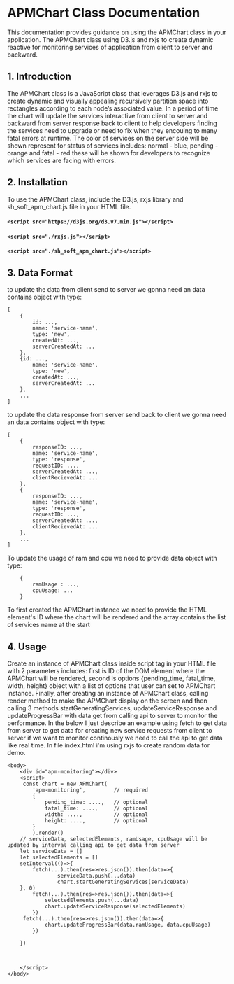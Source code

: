 # APMChart Class Documentation
This documentation provides guidance on using the APMChart class in your application. The APMChart class using D3.js and rxjs to create dynamic reactive for monitoring services of application from client to server and backward.
 
## 1. Introduction
The APMChart class is a JavaScript class that leverages D3.js and rxjs to create dynamic and visually appealing recursively partition space into rectangles according to each node’s associated value. In a period of time the chart will update the services interactive from client to server and backward from server response back to client to help developers finding the services need to upgrade or need to fix when they encouing to many fatal errors at runtime. The color of services on the server side will be shown represent for status of services includes: normal - blue, pending - orange and fatal - red these will be shown for developers to recognize which services are facing with errors.

## 2. Installation
To use the APMChart class, include the D3.js, rxjs library and sh_soft_apm_chart.js file in your HTML file. 


#### `<script src="https://d3js.org/d3.v7.min.js"></script>`
#### `<script src="./rxjs.js"></script>`
#### `<script src="./sh_soft_apm_chart.js"></script>`


## 3. Data Format
to update the data from client send to server we gonna need an data contains object with type:
```
[
    {
        id: ...,
        name: 'service-name',
        type: 'new',
        createdAt: ...,
        serverCreatedAt: ...
    },
    {id: ...,
        name: 'service-name',
        type: 'new',
        createdAt: ...,
        serverCreatedAt: ...
    },
    ...
]
```
to update the data response from server send back to client we gonna need an data contains object with type:
```
[
    {
        responseID: ...,
        name: 'service-name',
        type: 'response',
        requestID: ...,
        serverCreatedAt: ...,
        clientRecievedAt: ...
    },
    {
        responseID: ...,
        name: 'service-name',
        type: 'response',
        requestID: ...,
        serverCreatedAt: ...,
        clientRecievedAt: ...
    },
    ...
]
```
To update the usage of ram and cpu we need to provide data object with type:
```
    {
        ramUsage : ...,
        cpuUsage: ...
    }
```
To first created the APMChart instance we need to provide the HTML element's ID where the chart will be rendered and the array contains the list of services name at the start

## 4. Usage
Create an instance of APMChart class inside script tag in your HTML file with 2 parameters includes: first is ID of the DOM element where the APMChart will be rendered, second is options  {pending_time, fatal_time, width, height} object with a list of options that user can set to APMChart instance. Finally, after creating an instance of APMChart class, calling render method to make the APMChart display on the screen and then calling 3 methods startGeneratingServices, updateServiceResponse and updateProgressBar with data get from calling api to server to monitor the performance. In the below I just describe an example using fetch to get data from server to get data for creating new service requests from client to server if we want to monitor continously we need to call the api to get data like real time. In file index.html i'm using rxjs to create random data for demo. 
```
<body>
    <div id="apm-monitoring"></div>
    <script>
     const chart = new APMChart(
        'apm-monitoring',         // required
        {
            pending_time: ....,   // optional
            fatal_time: ....,     // optional   
            width: ....,          // optional
            height: ....,         // optional 
        }                 
        ).render()
    // serviceData, selectedElements, ramUsage, cpuUsage will be updated by interval calling api to get data from server 
    let serviceData = []
    let selectedElements = []
    setInterval(()=>{
        fetch(...).then(res=>res.json()).then(data=>{
                serviceData.push(...data)
                chart.startGeneratingServices(serviceData)
    }, 0)       
        fetch(...).then(res=>res.json()).then(data=>{
            selectedElements.push(...data)
            chart.updateServiceResponse(selectedElements)
        })
     fetch(...).then(res=>res.json()).then(data=>{
            chart.updateProgressBar(data.ramUsage, data.cpuUsage)
        })
     
    })
    
     
     
    </script>
</body>

``` 

